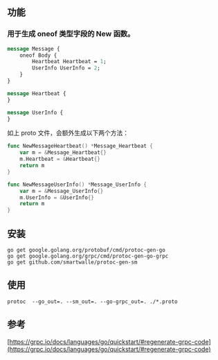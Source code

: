 ## 功能

### 用于生成 oneof 类型字段的 New 函数。

```proto
message Message {
    oneof Body {
        Heartbeat Heartbeat = 1;
        UserInfo UserInfo = 2;
    }
}

message Heartbeat {
}

message UserInfo {
}
```

如上 proto 文件，会额外生成以下两个方法：

```go
func NewMessageHeartbeat() *Message_Heartbeat {
	var m = &Message_Heartbeat{}
	m.Heartbeat = &Heartbeat{}
	return m
}

func NewMessageUserInfo() *Message_UserInfo {
	var m = &Message_UserInfo{}
	m.UserInfo = &UserInfo{}
	return m
}
```

## 安装

```shell
go get google.golang.org/protobuf/cmd/protoc-gen-go
go get google.golang.org/grpc/cmd/protoc-gen-go-grpc
go get github.com/smartwalle/protoc-gen-sm
```

## 使用

```shell
protoc  --go_out=. --sm_out=. --go-grpc_out=. ./*.proto
```

## 参考

[https://grpc.io/docs/languages/go/quickstart/#regenerate-grpc-code](https://grpc.io/docs/languages/go/quickstart/#regenerate-grpc-code)